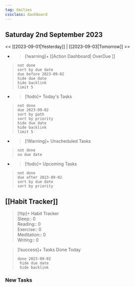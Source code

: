 ```yaml
---
tag: dailies
cssclass: dashboard
---
```

## Saturday 2nd September 2023

<< [[2023-09-01|Yesterday]] | [[2023-09-03|Tomorrow]] >>

- > [!warning]+ [[Action Dashboard| OverDue ]]
> ```tasks
> not done
> sort by due date
> due before 2023-09-02
> hide due date
> hide backlink
> limit 5
> ```

- > [!todo]+ Today's Tasks
> ```tasks
> not done
> due 2023-09-02
> sort by path
> sort by priority
> hide due date
> hide backlink
> limit 5
> ```

- > [!Warning]+ Unscheduled Tasks  
 > ```tasks  
 > not done  
 > no due date

- > [!todo]+ Upcoming Tasks
> ```tasks  
> not done  
> due after 2023-09-02  
> sort by due date
> sort by priority  

## [[Habit Tracker]]
> [!tip]+ Habit Tracker  
> Sleep:: 0  
> Reading:: 0  
> Exercise:: 0  
> Meditation:: 0  
> Writing:: 0


> [!success]+ Tasks Done Today
> ```tasks 
> done 2023-09-02
>  hide due date
>  hide backlink
### New Tasks


